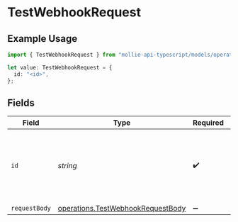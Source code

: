 # TestWebhookRequest

## Example Usage

```typescript
import { TestWebhookRequest } from "mollie-api-typescript/models/operations";

let value: TestWebhookRequest = {
  id: "<id>",
};
```

## Fields

| Field                                                                                  | Type                                                                                   | Required                                                                               | Description                                                                            |
| -------------------------------------------------------------------------------------- | -------------------------------------------------------------------------------------- | -------------------------------------------------------------------------------------- | -------------------------------------------------------------------------------------- |
| `id`                                                                                   | *string*                                                                               | :heavy_check_mark:                                                                     | Provide the ID of the item you want to perform this operation on.                      |
| `requestBody`                                                                          | [operations.TestWebhookRequestBody](../../models/operations/testwebhookrequestbody.md) | :heavy_minus_sign:                                                                     | N/A                                                                                    |